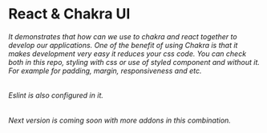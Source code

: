 # React & Chakra UI
###### It demonstrates that how can we use to chakra and react together to develop our applications. One of the benefit of using Chakra is that it makes development very easy it reduces your css code. You can check both in this repo, styling with css or use of styled component and without it. For example for padding, margin, responsiveness and etc.

###### Eslint is also configured in it.

###### Next version is coming soon with more addons in this combination.
